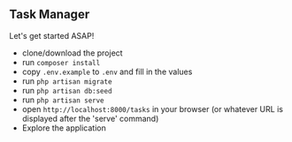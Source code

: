 ## Task Manager

Let's get started ASAP!

- clone/download the project
- run `composer install`
- copy `.env.example` to `.env` and fill in the values
- run `php artisan migrate`
- run `php artisan db:seed`
- run `php artisan serve`
- open `http://localhost:8000/tasks` in your browser (or whatever URL is displayed after the 'serve' command)
- Explore the application
